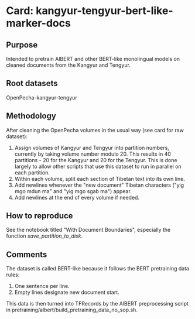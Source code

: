 # Card: kangyur-tengyur-bert-like-marker-docs

## Purpose

Intended to pretrain AlBERT and other BERT-like monolingual models on cleaned documents from the Kangyur and Tengyur.

## Root datasets

OpenPecha-kangyur-tengyur

## Methodology

After cleaning the OpenPecha volumes in the usual way (see card for raw dataset):

1. Assign volumes of Kangyur and Tengyur into partition numbers, currently by taking volume number modulo 20. This results in 40 partitions - 20 for the Kangyur and 20 for the Tengyur. This is done largely to allow other scripts that use this dataset to run in parallel on each partition.
2. Within each volume, split each section of Tibetan text into its own line.
3. Add newlines whenever the "new document" Tibetan characters ("yig mgo mdun ma" and "yig mgo sgab ma") appear.
4. Add newlines at the end of every volume if needed.

## How to reproduce

See the notebook titled "With Document Boundaries", especially the function _save_partition_to_disk_.

## Comments

The dataset is called BERT-like because it follows the BERT pretraining data rules:

1. One sentence per line.
2. Empty lines designate new document start.

This data is then turned into TFRecords by the AlBERT preprocessing script in pretraining/albert/build_pretraining_data_no_sop.sh.
